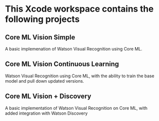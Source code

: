 # This Xcode workspace contains the following projects

## Core ML Vision Simple
A basic implemenation of Watson Visual Recognition using Core ML.

## Core ML Vision Continuous Learning
Watson Visual Recognition using Core ML, with the ability to train the base model and pull down updated versions.

## Core ML Vision + Discovery
A basic implementation of Watson Visual Recognition on Core ML, with added integration with Watson Discovery
